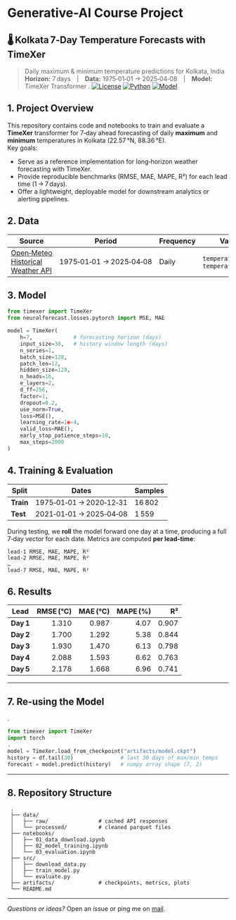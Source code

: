 # Generative-AI Course Project
## 🌡️ Kolkata 7‑Day Temperature Forecasts with TimeXer

> Daily maximum & minimum temperature predictions for Kolkata, India  
> **Horizon:** 7 days | **Data:** 1975‑01‑01 → 2025‑04‑08 | **Model:** TimeXer Transformer
.
[![License](https://img.shields.io/badge/License-MIT-green.svg)](LICENSE)
[![Python](https://img.shields.io/badge/Python-3.10%2B-blue.svg)](https://www.python.org/)
[![Model](https://img.shields.io/badge/Model-TimeXer-ff69b4.svg)](https://github.com/unit8co/TimeX)

## 1. Project Overview
This repository contains code and notebooks to train and evaluate a **TimeXer** transformer for 7‑day ahead forecasting of daily **maximum** and **minimum** temperatures in Kolkata (22.57 °N, 88.36 °E).  
Key goals:

* Serve as a reference implementation for long‑horizon weather forecasting with TimeXer. 
* Provide reproducible benchmarks (RMSE, MAE, MAPE, R²) for each lead time (1 → 7 days).  
* Offer a lightweight, deployable model for downstream analytics or alerting pipelines.  


## 2. Data

| Source | Period | Frequency | Variables |
|--------|--------|-----------|-----------|
| [Open‑Meteo Historical Weather API](https://open-meteo.com/en/docs/historical-weather-api) | 1975‑01‑01 → 2025‑04‑08 | Daily | `temperature_2m_max`, `temperature_2m_min` |



## 3. Model

```python
from timexer import TimeXer
from neuralforecast.losses.pytorch import MSE, MAE

model = TimeXer(
    h=7,             # forecasting horizon (days)
    input_size=30,   # history window length (days)
    n_series=1,
    batch_size=128,
    patch_len=12,
    hidden_size=128,
    n_heads=16,
    e_layers=2,
    d_ff=256,
    factor=1,
    dropout=0.2,
    use_norm=True,
    loss=MSE(),
    learning_rate=1e‑4,
    valid_loss=MAE(),
    early_stop_patience_steps=10,
    max_steps=2000
)
```

## 4. Training & Evaluation

| Split | Dates | Samples |
|-------|-------|---------|
| **Train** | 1975‑01‑01 → 2020‑12‑31 | 16 802 |
| **Test**  | 2021‑01‑01 → 2025‑04‑08 | 1 559  |

During testing, we **roll** the model forward one day at a time, producing a full 7‑day vector for each date. Metrics are computed **per lead‑time**:

```text
lead‑1 RMSE, MAE, MAPE, R²
lead‑2 RMSE, MAE, MAPE, R²
…
lead‑7 RMSE, MAE, MAPE, R²
```

## 6. Results

| Lead | RMSE (°C) | MAE (°C) | MAPE (%) | R² |
|------|---------:|---------:|---------:|----:|
| **Day 1** | 1.310 | 0.987 | 4.07 | 0.907 |
| **Day 2** | 1.700 | 1.292 | 5.38 | 0.844 |
| **Day 3** | 1.930 | 1.470 | 6.13 | 0.798 |
| **Day 4** | 2.088 | 1.593 | 6.62 | 0.763 |
| **Day 5** | 2.178 | 1.668 | 6.96 | 0.741 |
---

## 7. Re‑using the Model
.
```python
from timexer import TimeXer
import torch
.
model = TimeXer.load_from_checkpoint("artifacts/model.ckpt")
history = df.tail(30)               # last 30 days of max/min temps
forecast = model.predict(history)   # numpy array shape (7, 2)
```

---

## 8. Repository Structure

```
 .
 ├── data/
 │   ├── raw/                # cached API responses
 │   └── processed/          # cleaned parquet files
 ├── notebooks/
 │   ├── 01_data_download.ipynb
 │   ├── 02_model_training.ipynb
 │   └── 03_evaluation.ipynb
 ├── src/
 │   ├── download_data.py
 │   ├── train_model.py
 │   └── evaluate.py
 ├── artifacts/              # checkpoints, metrics, plots
 └── README.md
 ```

---

*Questions or ideas?* Open an issue or ping me on [mail](mailto:abhiroopsarkar2004@gmail.com).  

